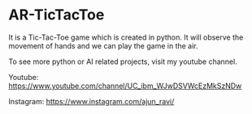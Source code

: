 # AR-TicTacToe
It is a Tic-Tac-Toe game which is created in python. It will observe the movement of hands and we can play the game in the air.

To see more python or AI related projects, visit my youtube channel.

Youtube: https://www.youtube.com/channel/UC_ibm_WJwDSVWcEzMkSzNDw


Instagram: https://www.instagram.com/ajun_ravi/
